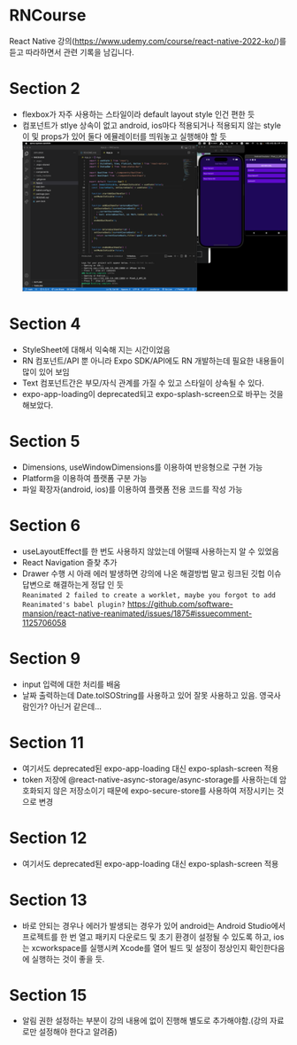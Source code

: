 # RNCourse

React Native 강의(https://www.udemy.com/course/react-native-2022-ko/)를 듣고 따라하면서 관련 기록을 남깁니다.

# Section 2

- flexbox가 자주 사용하는 스타일이라 default layout style 인건 편한 듯
- 컴포넌트가 stlye 상속이 없고 android, ios마다 적용되거나 적용되지 않는 style이 및 props가 있어 둘다 에뮬레이터를 띄워놓고 실행해야 할 듯
  <img src="docs/section2.png" width="700px" alt="section2" />

# Section 4

- StyleSheet에 대해서 익숙해 지는 시간이었음
- RN 컴포넌트/API 뿐 아니라 Expo SDK/API에도 RN 개발하는데 필요한 내용들이 많이 있어 보임
- Text 컴포넌트간은 부모/자식 관계를 가질 수 있고 스타일이 상속될 수 있다.
- expo-app-loading이 deprecated되고 expo-splash-screen으로 바꾸는 것을 해보았다.

# Section 5

- Dimensions, useWindowDimensions를 이용하여 반응형으로 구현 가능
- Platform을 이용하여 플랫폼 구분 가능
- 파일 확장자(android, ios)를 이용하여 플랫폼 전용 코드를 작성 가능

# Section 6

- useLayoutEffect를 한 번도 사용하지 않았는데 어떨때 사용하는지 알 수 있었음
- React Navigation 즐찾 추가
- Drawer 수행 시 아래 에러 발생하면 강의에 나온 해결방법 말고 링크된 깃헙 이슈 답변으로 해결하는게 정답 인 듯  
  `Reanimated 2 failed to create a worklet, maybe you forgot to add Reanimated's babel plugin?`
  https://github.com/software-mansion/react-native-reanimated/issues/1875#issuecomment-1125706058

# Section 9

- input 입력에 대한 처리를 배움
- 날짜 출력하는데 Date.toISOString를 사용하고 있어 잘못 사용하고 있음. 영국사람인가? 아닌거 같은데...

# Section 11

- 여기서도 deprecated된 expo-app-loading 대신 expo-splash-screen 적용
- token 저장에 @react-native-async-storage/async-storage를 사용하는데 암호화되지 않은 저장소이기 때문에 expo-secure-store를 사용하여 저장시키는 것으로 변경

# Section 12

- 여기서도 deprecated된 expo-app-loading 대신 expo-splash-screen 적용

# Section 13

- 바로 안되는 경우나 에러가 발생되는 경우가 있어 android는 Android Studio에서 프로젝트를 한 번 열고 패키지 다운로드 및 초기 환경이 설정될 수 있도록 하고, ios는 xcworkspace를 실행시켜 Xcode를 열어 빌드 및 설정이 정상인지 확인한다음에 실행하는 것이 좋을 듯.

# Section 15

- 알림 권한 설정하는 부분이 강의 내용에 없이 진행해 별도로 추가해야함.(강의 자료로만 설정해야 한다고 알려줌)
